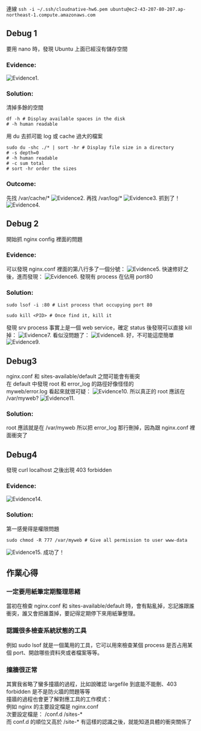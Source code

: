 ﻿連線
 `ssh -i ~/.ssh/cloudnative-hw6.pem ubuntu@ec2-43-207-80-207.ap-northeast-1.compute.amazonaws.com`

## Debug 1

要用 nano 時，發現 Ubuntu 上面已經沒有儲存空間

### Evidence:
![Evidence1.](/assets/img-week-09/evidence1.jpg "Evidence1")
### Solution:

清掉多餘的空間

```
df -h # Display available spaces in the disk
# -h human readable
```
用 du 去抓可能 log 或 cache 過大的檔案
```
sudo du -shc ./* | sort -hr # Display file size in a directory
# -s depth=0
# -h human readable
# -c sum total
# sort -hr order the sizes
```
### Outcome:
先找 /var/cache/*
![Evidence2.](/assets/img-week-09/evidence2.jpg "Evidence2")
再找 /var/log/*
![Evidence3.](/assets/img-week-09/evidence3.jpg "Evidence3")
抓到了！
![Evidence4.](/assets/img-week-09/evidence4.jpg "Evidence4")
## Debug 2
開始抓 nginx config 裡面的問題
### Evidence:
可以發現 nginx.conf 裡面的第八行多了一個分號：
![Evidence5.](/assets/img-week-09/evidence5.jpg "Evidence5")
快速修好之後，進而發現：
![Evidence6.](/assets/img-week-09/evidence6.jpg "Evidence6")
發現有 process 在佔用 port80
### Solution:
```
sudo lsof -i :80 # List process that occupying port 80
```
```
sudo kill <PID> # Once find it, kill it
```
發現 srv process 事實上是一個 web service，確定 status 後發現可以直接 kill 掉：
![Evidence7.](/assets/img-week-09/evidence7.jpg "Evidence7")
看似沒問題了：
![Evidence8.](/assets/img-week-09/evidence8.jpg "Evidence8")
好，不可能這麼簡單
![Evidence9.](/assets/img-week-09/evidence9.jpg "Evidence9")
## Debug3
nginx.conf 和 sites-available/default 之間可能會有衝突\
在 default 中發現 root 和 error_log 的路徑好像怪怪的\
myweb/error.log 看起來就很可疑：
![Evidence10.](/assets/img-week-09/evidence10.jpg "Evidence10")
所以真正的 root 應該在 /var/myweb?
![Evidence11.](/assets/img-week-09/evidence11.jpg "Evidence11")
### Solution:
root 應該就是在 /var/myweb
所以把 error_log 那行刪掉，因為跟 nginx.conf 裡面衝突了
## Debug4
發現 curl localhost 之後出現 403 forbidden
### Evidence:
![Evidence14.](/assets/img-week-09/evidence14.jpg "Evidence14")
### Solution:
第一感覺得是權限問題
```
sudo chmod -R 777 /var/myweb # Give all permission to user www-data
````
![Evidence15.](/assets/img-week-09/evidence15.jpg "Evidence15")
成功了！
## 作業心得
### 一定要用紙筆定期整理思緒
當初在檢查 nginx.conf 和 sites-available/default 時，會有點亂掉，忘記誰跟誰衝突，誰又會把誰蓋掉，要記得定期停下來用紙筆整理。
### 認識很多檢查系統狀態的工具
例如 sudo lsof 就是一個萬用的工具，它可以用來檢查某個 process 是否占用某個 port、開啟哪些資料夾或者檔案等等。
### 撞牆很正常
其實我省略了蠻多撞牆的過程，比如說確認 largefile 到底能不能刪、403 forbidden 是不是防火牆的問題等等\
撞牆的過程也會更了解對應工具的工作模式：\
例如 nginx 的主要設定檔是 nginx.conf\
次要設定檔是： /conf.d /sites-* \
而 conf.d 的順位又高於 /site-* 有這樣的認識之後，就能知道具體的衝突關係了
